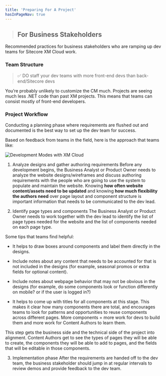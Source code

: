 ```yaml
---
title: 'Preparing For A Project'
hasInPageNav: true
---
```


> ## For Business Stakeholders
Recommended practices for business stakeholders who are ramping up dev teams for Sitecore XM Cloud work.


### Team Structure
> ✅ DO staff your dev teams with more front-end devs than back-end/Sitecore devs

You’re probably unlikely to customize the CM much. Projects are seeing much less .NET code than past XM projects. This means that teams can consist mostly of front-end developers.


### Project Workflow
Conducting a planning phase where requirements are flushed out and documented is the best way to set up the dev team for success.

Based on feedback from teams in the field, here is the approach that teams like:

![Development Modes with XM Cloud](/images/learn/project-workflow.jpeg)

1. Analyze designs and gather authoring requirements
Before any development begins, the Business Analyst or Product Owner needs to analyze the website designs/wireframes and discuss authoring requirements with the people who are going to use the system to populate and maintain the website. Knowing **how often website content/assets need to be updated** and knowing **how much flexibility the authors need** over page layout and component structure is important information that needs to be communicated to the dev lead.

2. Identify page types and components
The Business Analyst or Product Owner needs to work together with the dev lead to identify the list of page types needed for the website and the list of components needed on each page type. 

Some tips that teams find helpful:

- It helps to draw boxes around components and label them directly in the designs.

- Include notes about any content that needs to be accounted for that is not included in the designs (for example, seasonal promos or extra fields for optional content).

- Include notes about webpage behavior that may not be obvious in the designs (for example, do some components look or function differently on mobile? or if the user is logged in?)

- It helps to come up with titles for all components at this stage. This makes it clear how many components there are total, and encourages teams to look for patterns and opportunities to reuse components across different pages. More components = more work for devs to build them and more work for Content Authors to learn them.

This step gets the business side and the technical side of the project into alignment. Content Authors get to see the types of pages they will be able to create, the components they will be able to add to pages, and the fields that will be editable in those components.

3. Implementation phase
After the requirements are handed off to the dev team, the business stakeholder should jump in at regular intervals to review demos and provide feedback to the dev team.